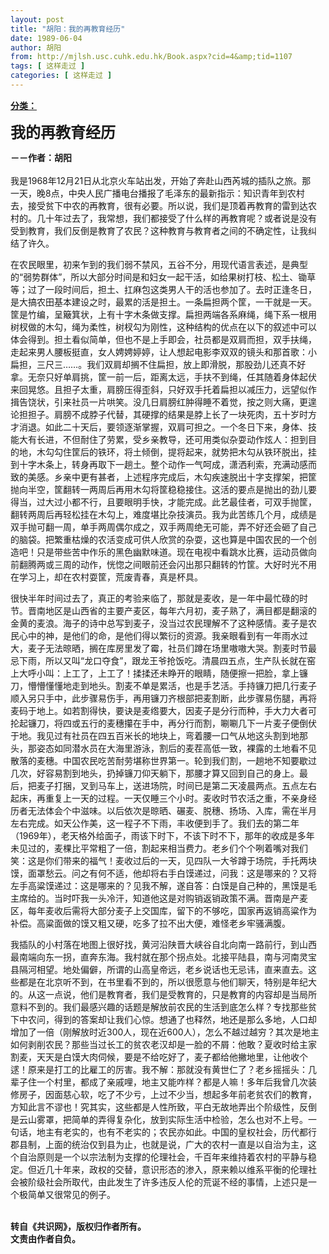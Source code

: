 ```yaml
---
layout: post
title: "胡阳：我的再教育经历"
date: 1989-06-04
author: 胡阳
from: http://mjlsh.usc.cuhk.edu.hk/Book.aspx?cid=4&amp;tid=1107
tags: [ 这样走过 ]
categories: [ 这样走过 ]
---
```


<div style="margin: 15px 10px 10px 0px;">
<div>
<span id="ctl00_ContentPlaceHolder1_chapter1_SubjectLabel" style="font-weight:bold;text-decoration:underline;">
   分类：
  </span>
</div>
<p>
<strong>
<font size="5">
    我的再教育经历
   </font>
</strong>
</p>
<p>
<strong>
   －－作者：胡阳
   <br/>
</strong>
<br/>
  我是1968年12月21日从北京火车站出发，开始了奔赴山西芮城的插队之旅。那一天，晚8点，中央人民广播电台播报了毛泽东的最新指示：知识青年到农村去，接受贫下中农的再教育，很有必要。所以说，我们是顶着再教育的雷到达农村的。几十年过去了，我常想，我们都接受了什么样的再教育呢？或者说是没有受到教育，我们反倒是教育了农民？这种教育与教育者之间的不确定性，让我纠结了许久。
 </p>
<p>
  在农民眼里，初来乍到的我们弱不禁风，五谷不分，用现代语言表述，是典型的“弱势群体”，所以大部分时间是和妇女一起干活，如给果树打枝、松土、锄草等；过了一段时间后，担土、扛麻包这类男人干的活也参加了。去时正逢冬日，是大搞农田基本建设之时，最累的活是担土。一条扁担两个筐，一干就是一天。筐是竹编，呈簸箕状，上有十字木条做支撑。扁担两端各系麻绳，绳下系一根用树杈做的木勾，绳为柔性，树杈勾为刚性，这种结构的优点在以下的叙述中可以体会得到。担土看似简单，但也不是上手即会，社员都是双肩而担，双手扶绳，走起来男人腰板挺直，女人娉娉婷婷，让人想起电影李双双的镜头和那首歌：小扁担，三尺三……。我们双肩却搁不住扁担，放上即滑脱，那股劲儿还真不好拿。无奈只好单肩挑，筐一前一后，距离太远，手扶不到绳，任其随着身体起伏来回晃悠。且担子太重，肩膀压得歪斜，只好双手托着扁担以减压力，远望似作揖告饶状，引来社员一片哄笑。没几日肩膀红肿得睡不着觉，按之则大痛，更遑论担担子。肩膀不成脖子代替，其硬撑的结果是脖上长了一块死肉，五十岁时方才消退。如此二十天后，要领逐渐掌握，双肩可担之。一个冬日下来，身体、技能大有长进，不但耐住了劳累，受乡亲教导，还可用类似杂耍动作炫人：担到目的地，木勾勾住筐后的铁环，将土倾倒，提将起来，就势把木勾从铁环脱出，挂到十字木条上，转身再取下一趟土。整个动作一气呵成，潇洒利索，充满动感而致的美感。乡亲中更有甚者，上述程序完成后，木勾疾速脱出十字支撑架，把筐抛向半空，筐翻转一两周后再用木勾将筐稳稳接住。这活的要点是抛出的劲儿要得当，过大过小都不行，且要眼明手快，才能完成。此艺最佳者，可双手抛筐，翻转两周后再轻松挂在木勾上，难度堪比杂技演员。我为此苦练几个月，成绩是双手抛可翻一周，单手两周偶尔成之，双手两周绝无可能，弄不好还会砸了自己的脑袋。把繁重枯燥的农活变成可供人欣赏的杂耍，这也算是中国农民的一个创造吧！只是带些苦中作乐的黑色幽默味道。现在电视中看跳水比赛，运动员做向前翻腾两或三周的动作，恍惚之间眼前还会闪出那只翻转的竹筐。大好时光不用在学习上，却在农村耍筐，荒废青春，真是杯具。
 </p>
<p>
  很快半年时间过去了，真正的考验来临了，那就是麦收，是一年中最忙碌的时节。晋南地区是山西省的主要产麦区，每年六月初，麦子熟了，满目都是翻滚的金黄的麦浪。海子的诗中总写到麦子，没当过农民理解不了这种感情。麦子是农民心中的神，是他们的命，是他们得以繁衍的资源。我亲眼看到有一年雨水过大，麦子无法晾晒，搁在库房里发了霉，社员们蹲在场里嗷嗷大哭。割麦时节最忌下雨，所以又叫“龙口夺食”，跟龙王爷抢饭吃。清晨四五点，生产队长就在窑上大呼小叫：上工了，上工了！揉揉还未睁开的眼睛，随便擦一把脸，拿上镰刀，懵懵懂懂地走到地头。割麦不单是累活，也是手艺活。手持镰刀把几行麦子顺入另只手中，此步骤易伤手，再用镰刀齐根部把麦割断，此步骤易伤腿，再将麦码于地上。如若割得快，要诀是麦绺要大，因麦子是分行而种，手大力大者可抡起镰刀，将四或五行的麦穗攥在手中，再分行而割，唰唰几下一片麦子便倒伏于地。我见过有社员在四五百米长的地块上，弯着腰一口气从地这头割到地那头，那姿态如同潜水员在大海里游泳，割后的麦茬高低一致，裸露的土地看不见散落的麦穗。中国农民吃苦耐劳堪称世界第一。轮到我们割，一趟地不知要歇过几次，好容易割到地头，扔掉镰刀仰天躺下，那腰才算又回到自己的身上。最后，把麦子打捆，叉到马车上，送进场院，时间已是第二天凌晨两点。五点左右起床，再重复上一天的过程。一天仅睡三个小时。麦收时节农活之重，不亲身经历者无法体会个中滋味。以后依次是晾晒、碾麦、脱穗、扬场、入库，需在半月左右完成。如天公作美，这一程子不下雨，丰收便到手了。我们去的第二年（1969年），老天格外给面子，雨该下时下，不该下时不下，那年的收成是多年未见过的，麦棵比平常粗了一倍，割起来相当费力。老乡们个个咧着嘴对我们笑：这是你们带来的福气！麦收过后的一天，见四队一大爷蹲于场院，手托两块馍，面罩愁云。问之有何不适，他却将右手白馍递过，问我：这是哪来的？又将左手高粱馍递过：这是哪来的？见我不解，遂自答：白馍是自己种的，黑馍是毛主席给的。当时吓我一头冷汗，知道他这是对购销返销政策不满。晋南是产麦区，每年麦收后需将大部分麦子上交国库，留下的不够吃，国家再返销高粱作为补偿。高粱面做的馍又粗又硬，吃多了拉不出大便，难怪老乡牢骚满腹。
 </p>
<p>
  我插队的小村落在地图上很好找，黄河沿陕晋大峡谷自北向南一路前行，到山西最南端向东一拐，直奔东海。我村就在那个拐点处。北接平陆县，南与河南灵宝县隔河相望。地处偏僻，所谓的山高皇帝远，老乡说话也无忌讳，直来直去。这些都是在北京听不到，在书里看不到的，所以很愿意与他们聊天，特别是年纪大的。从这一点说，他们是教育者，我们是受教育的，只是教育的内容却是当局所意料不到的。我们最感兴趣的话题是解放前农民的生活到底怎么样？专找那些贫下中农问，得到的答案却让我们心惊。想通了也释然，地还是那么多地，人口却增加了一倍（刚解放时近300人，现在近600人），怎么不越过越穷？其次是地主如何剥削农民？那些当过长工的贫农老汉却是一脸的不屑：他敢？夏收时给主家割麦，天天是白馍大肉伺候，要是不给吃好了，麦子都给他撇地里，让他收个逑！原来是打工的比雇工的厉害。我不解：那就没有黄世仁了？老乡摇摇头：几辈子住一个村里，都成了亲戚哩，地主又能咋样？都是人嘛！多年后我曾几次装修房子，因面慈心软，吃了不少亏，上过不少当，想起多年前老贫农们的教育，方知此言不谬也！究其实，这些都是人性所致，平白无故地弄出个阶级性，反倒是云山雾罩，把简单的弄得复杂化，放到实际生活中检验，怎么也对不上号。一句话，地主有老实的，也有不老实的；农民亦如此。中国的皇权社会，历代都行郡县制，上面的统治仅到县为止，也就是说，广大的农村一直是以自治为主，这个自治原则是一个以宗法制为支撑的伦理社会，千百年来维持着农村的平静与稳定。但近几十年来，政权的交替，意识形态的渗入，原来赖以维系平衡的伦理社会被阶级社会所取代，由此发生了许多违反人伦的荒诞不经的事情，上述只是一个极简单又很常见的例子。
 </p>
<p>
<br/>
<strong>
   转自《共识网》，版权归作者所有。
   <br/>
   文责由作者自负。
  </strong>
</p>
</div>
